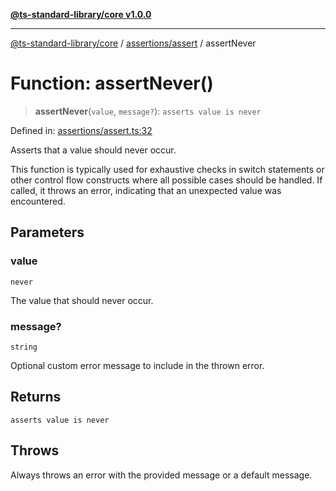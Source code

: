 [**@ts-standard-library/core v1.0.0**](../../../README.md)

***

[@ts-standard-library/core](../../../modules.md) / [assertions/assert](../README.md) / assertNever

# Function: assertNever()

> **assertNever**(`value`, `message?`): `asserts value is never`

Defined in: [assertions/assert.ts:32](https://github.com/gabaudette/ts-stdlib/blob/ea80ba1db09c741e99f8cb19e94e5a29b81b623b/packages/core/src/assertions/assert.ts#L32)

Asserts that a value should never occur.

This function is typically used for exhaustive checks in switch statements
or other control flow constructs where all possible cases should be handled.
If called, it throws an error, indicating that an unexpected value was encountered.

## Parameters

### value

`never`

The value that should never occur.

### message?

`string`

Optional custom error message to include in the thrown error.

## Returns

`asserts value is never`

## Throws

Always throws an error with the provided message or a default message.
